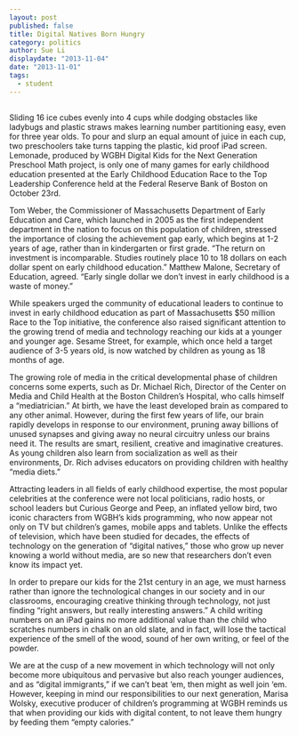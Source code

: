 ```yaml
---
layout: post
published: false
title: Digital Natives Born Hungry
category: politics
author: Sue Li
displaydate: "2013-11-04"
date: "2013-11-01"
tags: 
  - student
---
```


## 

Sliding 16 ice cubes evenly into 4 cups while dodging obstacles like ladybugs and plastic straws makes learning number partitioning easy, even for three year olds. To pour and slurp an equal amount of juice in each cup, two preschoolers take turns tapping the plastic, kid proof iPad screen. Lemonade, produced by WGBH Digital Kids for the Next Generation Preschool Math project, is only one of many games for early childhood education presented at the Early Childhood Education Race to the Top Leadership Conference held at the Federal Reserve Bank of Boston on October 23rd. 

Tom Weber, the Commissioner of Massachusetts Department of Early Education and Care, which launched in 2005 as the first independent department in the nation to focus on this population of children, stressed the importance of closing the achievement gap early, which begins at 1-2 years of age, rather than in kindergarten or first grade. “The return on investment is incomparable. Studies routinely place 10 to 18 dollars on each dollar spent on early childhood education.” Matthew Malone, Secretary of Education, agreed. “Early single dollar we don’t invest in early childhood is a waste of money.”

While speakers urged the community of educational leaders to continue to invest in early childhood education as part of Massachusetts $50 million Race to the Top initiative, the conference also raised significant attention to the growing trend of media and technology reaching our kids at a younger and younger age. Sesame Street, for example, which once held a target audience of 3-5 years old, is now watched by children as young as 18 months of age. 

The growing role of media in the critical developmental phase of children concerns some experts, such as Dr. Michael Rich, Director of the Center on Media and Child Health at the Boston Children’s Hospital, who calls himself a  “mediatrician.” At birth, we have the least developed brain as compared to any other animal. However, during the first few years of life, our brain rapidly develops in response to our environment, pruning away billions of unused synapses and giving away no neural circuitry unless our brains need it. The results are smart, resilient, creative and imaginative creatures. As young children also learn from socialization as well as their environments, Dr. Rich advises educators on providing children with healthy “media diets.”

Attracting leaders in all fields of early childhood expertise, the most popular celebrities at the conference were not local politicians, radio hosts, or school leaders but Curious George and Peep, an inflated yellow bird, two iconic characters from WGBH’s kids programming, who now appear not only on TV but children’s games, mobile apps and tablets. Unlike the effects of television, which have been studied for decades, the effects of technology on the generation of “digital natives,” those who grow up never knowing a world without media, are so new that researchers don’t even know its impact yet.  

In order to prepare our kids for the 21st century in an age, we must harness rather than ignore the technological changes in our society and in our classrooms, encouraging creative thinking through technology, not just finding “right answers, but really interesting answers.” A child writing numbers on an iPad gains no more additional value than the child who scratches numbers in chalk on an old slate, and in fact, will lose the tactical experience of the smell of the wood, sound of her own writing, or feel of the powder.

We are at the cusp of a new movement in which technology will not only become more ubiquitous and pervasive but also reach younger audiences, and as “digital immigrants,” if we can’t beat ‘em, then might as well join ‘em. However, keeping in mind our responsibilities to our next generation, Marisa Wolsky, executive producer of children’s programming at WGBH reminds us that when providing our kids with digital content, to not leave them hungry by feeding them “empty calories.”